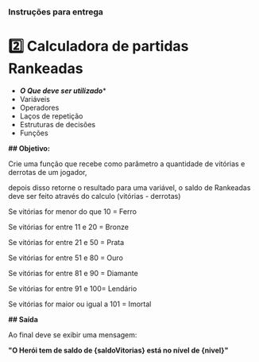 ### **Instruções para entrega**

# 2️⃣ Calculadora de partidas Rankeadas

- ***O Que deve ser utilizado****
- Variáveis
- Operadores
- Laços de repetição
- Estruturas de decisões
- Funções

**## Objetivo:**

Crie uma função que recebe como parâmetro a quantidade de vitórias e derrotas de um jogador,

depois disso retorne o resultado para uma variável, o saldo de Rankeadas deve ser feito através do calculo (vitórias - derrotas)

Se vitórias for menor do que 10 = Ferro

Se vitórias for entre 11 e 20 = Bronze

Se vitórias for entre 21 e 50 = Prata

Se vitórias for entre 51 e 80 = Ouro

Se vitórias for entre 81 e 90 = Diamante

Se vitórias for entre 91 e 100= Lendário

Se vitórias for maior ou igual a 101 = Imortal

**## Saída**

Ao final deve se exibir uma mensagem:

**"O Herói tem de saldo de **{saldoVitorias}** está no nível de **{nivel}**"**
